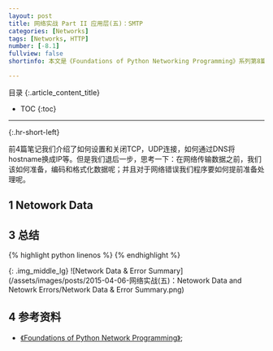 ```yaml
---
layout: post
title: 网络实战 Part II 应用层(五)：SMTP
categories: [Networks]
tags: [Networks, HTTP]
number: [-8.1]
fullview: false
shortinfo: 本文是《Foundations of Python Networking Programming》系列第8篇笔记《缓存和消息队列》。

---
```

目录
{:.article_content_title}


* TOC
{:toc}

---
{:.hr-short-left}


前4篇笔记我们介绍了如何设置和关闭TCP，UDP连接，如何通过DNS将hostname换成IP等。但是我们退后一步，思考一下：在网络传输数据之前，我们该如何准备，编码和格式化数据呢；并且对于网络错误我们程序要如何提前准备处理呢。

## 1 Netowork Data ##

## 3 总结 ##

{% highlight python linenos %}
{% endhighlight %}

{: .img_middle_lg}
![Network Data & Error Summary](/assets/images/posts/2015-04-06-网络实战(五)：Netowork Data and Netowrk Errors/Network Data & Error Summary.png)


## 4 参考资料 ##

- [《Foundations of Python Network Programming》](https://www.amazon.com/Foundations-Python-Network-Programming-Brandon/dp/1430258543/ref=sr_1_1/159-7715257-2675343?s=books&ie=UTF8&qid=1474899055&sr=1-1&keywords=foundations+of+python+network+programming);





